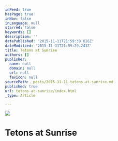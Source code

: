 ```yaml
---
inFeed: true
hasPage: true
inNav: false
inLanguage: null
starred: false
keywords: []
description: ''
datePublished: '2015-11-11T21:59:39.026Z'
dateModified: '2015-11-11T21:59:29.241Z'
title: Tetons at Sunrise
authors: []
publisher:
  name: null
  domain: null
  url: null
  favicon: null
sourcePath: _posts/2015-11-11-tetons-at-sunrise.md
published: true
url: tetons-at-sunrise/index.html
_type: Article

---
```

![](https://the-grid-user-content.s3-us-west-2.amazonaws.com/3fc7416f-8f40-4c92-bb57-b5af332bcb0c.jpg)

# Tetons at Sunrise